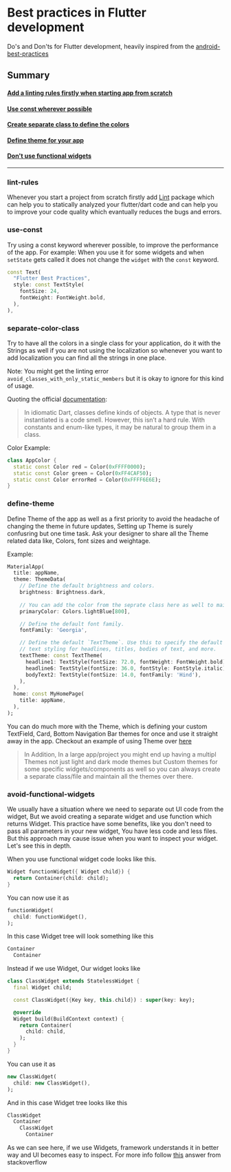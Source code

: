 # Best practices in Flutter development

Do's and Don'ts for Flutter development, heavily inspired from the [android-best-practices](https://github.com/futurice/android-best-practices)

## Summary

#### [Add a linting rules firstly when starting app from scratch](#lint-rules)
#### [Use const wherever possible](#use-const)
#### [Create separate class to define the colors](#separate-color-class)
#### [Define theme for your app](#define-theme)
#### [Don't use functional widgets](#avoid-functional-widgets)

----------

### lint-rules
Whenever you start a project from scratch firstly add [Lint](https://pub.dev/packages/lint) package which can help you to statically analyzed your flutter/dart code and can help you to improve your code quality which evantually reduces the bugs and errors.


### use-const

Try using a const keyword wherever possible, to improve the performance of the app. For example: When you use it for some widgets and when `setState` gets called it does not change the `widget` with the `const` keyword.

```dart
const Text(
  "Flutter Best Practices",
  style: const TextStyle(
    fontSize: 24,
    fontWeight: FontWeight.bold,
  ),
),
```

### separate-color-class

Try to have all the colors in a single class for your application, do it with the Strings as well if you are not using the localization so whenever you want to add localization you can find all the strings in one place.

Note: You might get the linting error `avoid_classes_with_only_static_members` but it is okay to ignore for this kind of usage.

Quoting the official [documentation](https://dart.dev/guides/language/effective-dart/design#avoid-defining-a-class-that-contains-only-static-members): 
> In idiomatic Dart, classes define kinds of objects. A type that is never instantiated is a code smell.
> However, this isn’t a hard rule. With constants and enum-like types, it may be natural to group them in a class.

Color Example:

```dart
class AppColor {
  static const Color red = Color(0xFFFF0000);
  static const Color green = Color(0xFF4CAF50);
  static const Color errorRed = Color(0xFFFF6E6E);
}
```

### define-theme

Define Theme of the app as well as a first priority to avoid the headache of changing the theme in future updates, Setting up Theme is surely confusring but one time task.
Ask your designer to share all the Theme related data like, Colors, font sizes and weightage.

Example:
```dart
MaterialApp(
  title: appName,
  theme: ThemeData(
    // Define the default brightness and colors.
    brightness: Brightness.dark,
    
    // You can add the color from the seprate class here as well to maintain it well.
    primaryColor: Colors.lightBlue[800],

    // Define the default font family.
    fontFamily: 'Georgia',

    // Define the default `TextTheme`. Use this to specify the default
    // text styling for headlines, titles, bodies of text, and more.
    textTheme: const TextTheme(
      headline1: TextStyle(fontSize: 72.0, fontWeight: FontWeight.bold),
      headline6: TextStyle(fontSize: 36.0, fontStyle: FontStyle.italic),
      bodyText2: TextStyle(fontSize: 14.0, fontFamily: 'Hind'),
    ),
  ),
  home: const MyHomePage(
    title: appName,
  ),
);
```

You can do much more with the Theme, which is defining your custom TextField, Card, Bottom Navigation Bar themes for once and use it straight away in the app. Checkout an example of using Theme over [here](https://github.com/ibhavikmakwana/supabase_playground/blob/master/lib/values/theme.dart)

>In Addition, In a large app/project you might end up having a multipl Themes not just light and dark mode themes but Custom themes for some specific widgets/components as well so you can always create a separate class/file and maintain all the themes over there.

### avoid-functional-widgets

We usually have a situation where we need to separate out UI code from the widget, But we avoid creating a separate widget and use function which returns Widget.
This practice have some benefits, like you don't need to pass all parameters in your new widget, You have less code and less files. But this approach may cause issue when you want to inspect your widget. Let's see this in depth.

When you use functional widget code looks like this.
```dart
Widget functionWidget({ Widget child}) {
  return Container(child: child);
}
```
You can now use it as
```dart
functionWidget(
  child: functionWidget(),
);
```
In this case Widget tree will look something like this
```dart
Container
  Container
```

Instead if we use Widget, Our widget looks like
```dart
class ClassWidget extends StatelessWidget {
  final Widget child;

  const ClassWidget({Key key, this.child}) : super(key: key);

  @override
  Widget build(BuildContext context) {
    return Container(
      child: child,
    );
  }
}
```
You can use it as
```dart
new ClassWidget(
  child: new ClassWidget(),
);
```
And in this case Widget tree looks like this
```dart
ClassWidget
  Container
    ClassWidget
      Container
```
As we can see here, if we use Widgets, framework understands it in better way and UI becomes easy to inspect.
For more info follow [this](https://stackoverflow.com/a/53234826/11445644) answer from stackoverflow
